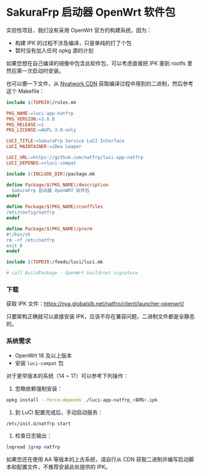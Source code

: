 # SakuraFrp 启动器 OpenWrt 软件包

实验性项目，我们没有采用 OpenWrt 官方的构建系统，因为：

- 构建 IPK 的过程不涉及编译，只是单纯的打了个包
- 暂时没有加入任何 opkg 源的计划

如果您想在自己编译的镜像中包含此软件包，可以考虑直接把 IPK 塞到 rootfs 里然后第一次启动时安装。

也可以挪一下文件，从 [Nyatwork CDN](https://nya.globalslb.net/natfrp/client/launcher-unix/) 获取编译过程中用到的二进制，然后参考这个 Makefile：

```makefile
include $(TOPDIR)/rules.mk

PKG_NAME:=luci-app-natfrp
PKG_VERSION:=3.0.0
PKG_RELEASE:=1
PKG_LICENSE:=AGPL-3.0-only

LUCI_TITLE:=SakuraFrp Service LuCI Interface
LUCI_MAINTAINER:=iDea Leaper

LUCI_URL:=https://github.com/natfrp/luci-app-natfrp
LUCI_DEPENDS:=+luci-compat

include $(INCLUDE_DIR)/package.mk

define Package/$(PKG_NAME)/description
  SakuraFrp 启动器 OpenWRT 软件包
endef

define Package/$(PKG_NAME)/conffiles
/etc/config/natfrp
endef

define Package/$(PKG_NAME)/prerm
#!/bin/sh
rm -rf /etc/natfrp
exit 0
endef

include $(TOPDIR)/feeds/luci/luci.mk

# call BuildPackage - OpenWrt buildroot signature
```

### 下载

获取 IPK 文件：https://nya.globalslb.net/natfrp/client/launcher-openwrt/

只要架构正确就可以直接安装 IPK，应该不存在兼容问题，二进制文件都是全静态的。

### 系统需求

 - OpenWrt 18 及以上版本
 - 安装 `luci-compat` 包

对于更早版本的系统（14 ~ 17）可以参考下列操作：

1. 忽略依赖强制安装：

  ```bash
  opkg install --force-depends ./luci-app-natfrp_<架构>.ipk
  ```

1. 到 LuCI 配置完成后，手动启动服务：

  ```bash
  /etc/init.d/natfrp start
  ```

1. 检查日志输出：

  ```bash
  logread |grep natfrp
  ```

如果您还在使用 AA 等版本的上古系统，请自行从 CDN 获取二进制并编写启动脚本和配置文件，不推荐安装此处提供的 IPK。
